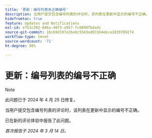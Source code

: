 ```yaml
---
title: '更新：编号列表未正确编号'
description: 当用户提交包含编号列表的评论时，该列表在更新中显示的编号不正确。
hidefromtoc: true
feature: Updates and Notifications
exl-id: e753c392-846a-40f3-a957-fc0890fbda4c
source-git-commit: 1bc69d197e26e8c5543ad03164ebca1839789274
workflow-type: tm+mt
source-wordcount: '71'
ht-degree: 90%

---
```


# 更新：编号列表的编号不正确

>[!NOTE]
>
>此问题已于 2024 年 4 月 25 日修复。

当用户提交包含编号列表的评论时，该列表在更新中显示的编号不正确。

已在新的评论体验中报告了此问题。

_首次报告于 2024 年 3 月 14 日。_
